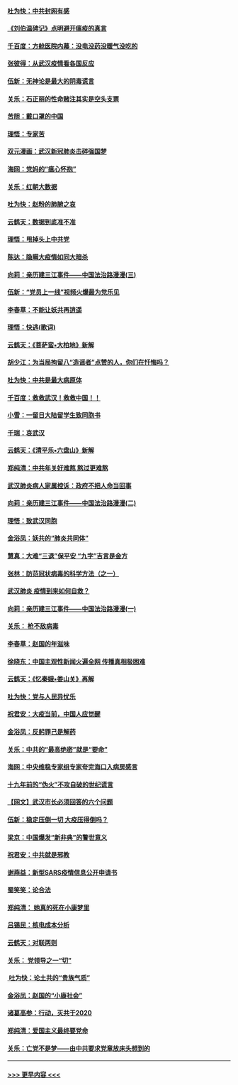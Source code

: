 #### [吐为快：中共封网有感](../pages/nsc993/n11852575.md?t=02080711) 
#### [《刘伯温碑记》点明避开瘟疫的真言](../pages/nsc993/n11852128.md?t=02080711) 
#### [千百度：方舱医院内幕：没电没药没暖气没吃的](../pages/nsc993/n11850211.md?t=02080711) 
#### [张彼得：从武汉疫情看各国反应](../pages/nsc993/n11850102.md?t=02080711) 
#### [伍新：无神论是最大的阴毒谎言](../pages/nsc993/n11846129.md?t=02080711) 
#### [关乐：石正丽的性命赌注其实是空头支票](../pages/nsc993/n11846109.md?t=02080711) 
#### [苦胆：戴口罩的中国](../pages/nsc993/n11845576.md?t=02080711) 
#### [理悟：专家苦](../pages/nsc993/n11845564.md?t=02080711) 
#### [双元漫画：武汉新冠肺炎击碎强国梦](../pages/nsc993/n11843320.md?t=02080711) 
#### [海网：党妈的“瘟心怀抱”](../pages/nsc993/n11840740.md?t=02080711) 
#### [关乐：红朝大数据](../pages/nsc993/n11840675.md?t=02080711) 
#### [吐为快：赵粉的肺腑之哀](../pages/nsc993/n11840618.md?t=02080711) 
#### [云鹤天：数据到底准不准](../pages/nsc993/n11840325.md?t=02080711) 
#### [理悟：甩掉头上中共党](../pages/nsc993/n11838826.md?t=02080711) 
#### [陈达：隐瞒大疫情如同大暗杀](../pages/nsc993/n11838771.md?t=02080711) 
#### [向莉：亲历建三江事件——中国法治路漫漫(三)](../pages/nsc993/n11831825.md?t=02080711) 
#### [伍新：“党员上一线”视频火爆最为党乐见](../pages/nsc993/n11838200.md?t=02080711) 
#### [李春草：不能让妖共再逍遥](../pages/nsc993/n11838102.md?t=02080711) 
#### [理悟：快逃(歌词)](../pages/nsc993/n11838083.md?t=02080711) 
#### [云鹤天：《菩萨蛮▪大柏地》新解](../pages/nsc993/n11838059.md?t=02080711) 
#### [胡少江：为当局拘留八“造谣者”点赞的人，你们在忏悔吗？](../pages/nsc993/n11836801.md?t=02080711) 
#### [吐为快：中共是最大病原体](../pages/nsc993/n11836748.md?t=02080711) 
#### [千百度：救救武汉！救救中国！！](../pages/nsc993/n11836145.md?t=02080711) 
#### [小雪：一留日大陆留学生致同胞书](../pages/nsc993/n11834624.md?t=02080711) 
#### [千瑞：哀武汉](../pages/nsc993/n11833647.md?t=02080711) 
#### [云鹤天：《清平乐▪六盘山》新解](../pages/nsc993/n11833611.md?t=02080711) 
#### [郑纯清：中共年关好难熬 熬过更难熬](../pages/nsc993/n11833489.md?t=02080711) 
#### [武汉肺炎病人家属控诉：政府不把人命当回事](../pages/nsc993/n11833205.md?t=02080711) 
#### [向莉：亲历建三江事件——中国法治路漫漫(二)](../pages/nsc993/n11829102.md?t=02080711) 
#### [理悟：致武汉同胞](../pages/nsc993/n11831522.md?t=02080711) 
#### [金浴凤：妖共的“肺炎共同体”](../pages/nsc993/n11829448.md?t=02080711) 
#### [慧真：大难“三退”保平安 “九字”吉言是金方](../pages/nsc993/n11829501.md?t=02080711) 
#### [张林：防范冠状病毒的科学方法（之一）](../pages/nsc993/n11828618.md?t=02080711) 
#### [武汉肺炎 疫情到来如何自救？](../pages/nsc993/n11827632.md?t=02080711) 
#### [向莉：亲历建三江事件——中国法治路漫漫(一)](../pages/nsc993/n11827190.md?t=02080711) 
#### [关乐： 枪不敌病毒](../pages/nsc993/n11826746.md?t=02080711) 
#### [李春草：赵国的年滋味](../pages/nsc993/n11826321.md?t=02080711) 
#### [徐晓东：中国主观性新闻火遍全网 传播真相极困难](../pages/nsc993/n11826508.md?t=02080711) 
#### [云鹤天：《忆秦娥▪娄山关》再解](../pages/nsc993/n11824682.md?t=02080711) 
#### [吐为快：党与人民异忧乐](../pages/nsc993/n11824660.md?t=02080711) 
#### [祝君安：大疫当前，中国人应觉醒](../pages/nsc993/n11821946.md?t=02080711) 
#### [金浴凤：反躬罪己是解药](../pages/nsc993/n11820280.md?t=02080711) 
#### [关乐：中共的“最高绝密”就是“要命”](../pages/nsc993/n11816946.md?t=02080711) 
#### [海网：中央维稳专家组专家夸完海口入病房感言](../pages/nsc993/n11815138.md?t=02080711) 
#### [十九年前的“伪火”不攻自破的世纪谎言](../pages/nsc993/n11813238.md?t=02080711) 
#### [【网文】武汉市长必须回答的六个问题](../pages/nsc993/n11813848.md?t=02080711) 
#### [伍新：稳定压倒一切 大疫压得倒吗？](../pages/nsc993/n11812634.md?t=02080711) 
#### [梁京：中国爆发“新非典”的警世意义](../pages/nsc993/n11812554.md?t=02080711) 
#### [祝君安：中共就是邪教](../pages/nsc993/n11812431.md?t=02080711) 
#### [谢燕益：新型SARS疫情信息公开申请书](../pages/nsc993/n11808840.md?t=02080711) 
#### [蜀笑笑：论合法](../pages/nsc993/n11808064.md?t=02080711) 
#### [郑纯清： 她真的死在小康梦里](../pages/nsc993/n11806623.md?t=02080711) 
#### [吕锡民：核电成本分析](../pages/nsc993/n11806284.md?t=02080711) 
#### [云鹤天：对联两则](../pages/nsc993/n11805957.md?t=02080711) 
#### [关乐： 党领导之一“切”](../pages/nsc993/n11804505.md?t=02080711) 
#### [ 吐为快：论土共的“贵族气质”](../pages/nsc993/n11804490.md?t=02080711) 
#### [金浴凤：赵国的“小康社会”](../pages/nsc993/n11804452.md?t=02080711) 
#### [诸葛高参：行动，灭共于2020](../pages/nsc993/n11804120.md?t=02080711) 
#### [郑纯清：爱国主义最终要党命](../pages/nsc993/n11802197.md?t=02080711) 
#### [关乐：亡党不是梦——由中共要求党章放床头想到的](../pages/nsc993/n11802156.md?t=02080711) 

----
#### [ >>> 更早内容 <<< ](../indexes/nsc993-earlier.md)
